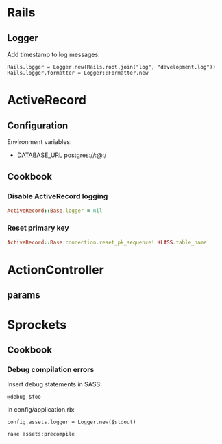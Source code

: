 # Rails

## Logger

Add timestamp to log messages:
```
Rails.logger = Logger.new(Rails.root.join("log", "development.log"))
Rails.logger.formatter = Logger::Formatter.new
```

# ActiveRecord

## Configuration

Environment variables:

* DATABASE_URL postgres://<username>:<password>@<host>:<port>/<dbname>

## Cookbook

### Disable ActiveRecord logging

```ruby
ActiveRecord::Base.logger = nil
```

### Reset primary key

```ruby
ActiveRecord::Base.connection.reset_pk_sequence! KLASS.table_name
```

# ActionController

## params

# Sprockets

## Cookbook

### Debug compilation errors

Insert debug statements in SASS:
```
@debug $foo
```

In config/application.rb:
```
config.assets.logger = Logger.new($stdout)
```

```
rake assets:precompile
```
